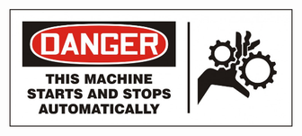 ![Warning sign with ideogram of a hand being caught between 2 gears. Text reads: This machine starts and stops automatically](https://github.com/botonomi/.github/blob/main/profile/autostarting.jpeg)
